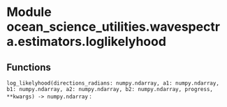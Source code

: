 Module ocean_science_utilities.wavespectra.estimators.loglikelyhood
===================================================================

Functions
---------


`log_likelyhood(directions_radians: numpy.ndarray, a1: numpy.ndarray, b1: numpy.ndarray, a2: numpy.ndarray, b2: numpy.ndarray, progress, **kwargs) ‑> numpy.ndarray`
:
